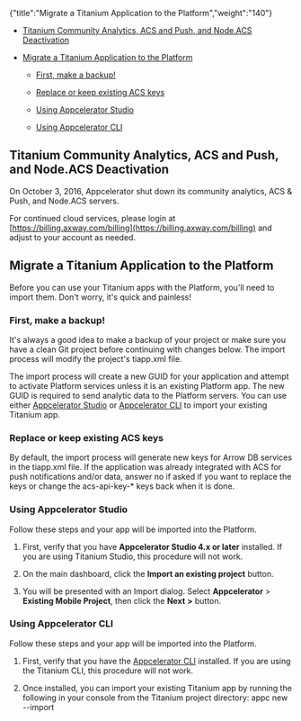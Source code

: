 {"title":"Migrate a Titanium Application to the Platform","weight":"140"} 

*   [Titanium Community Analytics, ACS and Push, and Node.ACS Deactivation](#TitaniumCommunityAnalytics,ACSandPush,andNode.ACSDeactivation)
    
*   [Migrate a Titanium Application to the Platform](#MigrateaTitaniumApplicationtothePlatform)
    
    *   [First, make a backup!](#First,makeabackup!)
        
    *   [Replace or keep existing ACS keys](#ReplaceorkeepexistingACSkeys)
        
    *   [Using Appcelerator Studio](#UsingAppceleratorStudio)
        
    *   [Using Appcelerator CLI](#UsingAppceleratorCLI)
        

## Titanium Community Analytics, ACS and Push, and Node.ACS Deactivation

On October 3, 2016, Appcelerator shut down its community analytics, ACS & Push, and Node.ACS servers.

For continued cloud services, please login at [https://billing.axway.com/billing](https://billing.axway.com/billing) and adjust to your account as needed.

## Migrate a Titanium Application to the Platform

Before you can use your Titanium apps with the Platform, you'll need to import them. Don't worry, it's quick and painless!

### First, make a backup!

It's always a good idea to make a backup of your project or make sure you have a clean Git project before continuing with changes below. The import process will modify the project's tiapp.xml file.

The import process will create a new GUID for your application and attempt to activate Platform services unless it is an existing Platform app. The new GUID is required to send analytic data to the Platform servers. You can use either [Appcelerator Studio](/docs/appc/Axway_Appcelerator_Studio/) or [Appcelerator CLI](/docs/appc/Appcelerator_CLI/) to import your existing Titanium app.

### Replace or keep existing ACS keys

By default, the import process will generate new keys for Arrow DB services in the tiapp.xml file. If the application was already integrated with ACS for push notifications and/or data, answer no if asked if you want to replace the keys or change the acs-api-key-\* keys back when it is done.

### Using Appcelerator Studio

Follow these steps and your app will be imported into the Platform.

1.  First, verify that you have **Appcelerator Studio 4.x or later** installed. If you are using Titanium Studio, this procedure will not work.
    
2.  On the main dashboard, click the **Import an existing project** button.
    
3.  You will be presented with an Import dialog. Select **Appcelerator** > **Existing Mobile Project**, then click the **Next** **\>** button.
    

### Using Appcelerator CLI

Follow these steps and your app will be imported into the Platform.

1.  First, verify that you have the [Appcelerator CLI](/docs/appc/Appcelerator_CLI/) installed. If you are using the Titanium CLI, this procedure will not work.
    
2.  Once installed, you can import your existing Titanium app by running the following in your console from the Titanium project directory: appc new --import